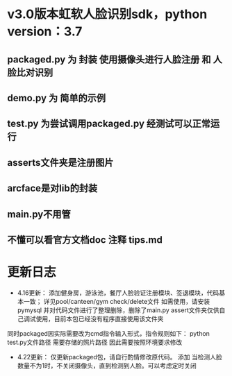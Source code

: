 # v3.0版本虹软人脸识别sdk，python version：3.7

## packaged.py 为 封装 使用摄像头进行人脸注册 和 人脸比对识别

## demo.py 为 简单的示例

## test.py 为尝试调用packaged.py    经测试可以正常运行

## asserts文件夹是注册图片

## arcface是对lib的封装

## main.py不用管

## 不懂可以看官方文档doc 注释 tips.md


# 更新日志

- 4.16更新：
添加健身房，游泳池，餐厅人脸验证注册模块、签退模块，代码基本一致；
详见pool/canteen/gym check/delete文件
如需使用，请安装pymysql
并对代码文件进行了整理删除，删除了main.py
assert文件夹仅供自己调试使用，目前本包已经没有程序直接使用该文件夹

同时packaged因实际需要改为cmd指令输入形式，指令规则如下：
python test.py文件路径 需要存储的照片路径
因此需要按照环境要求修改

- 4.22更新：
仅更新packaged包，请自行酌情修改原代码。
添加 当检测人脸数量不为1时，不关闭摄像头，直到检测到人脸。可以考虑定时关闭
